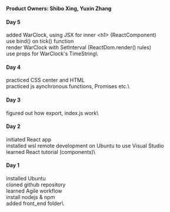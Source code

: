 **Product Owners: Shibo Xing, Yuxin Zhang**

#### Day 5 ####
added WarClock, using JSX for inner \<h1\> (ReactComponent)\
use bind() on tick() function\
render WarClock with SetInterval (ReactDom.render() rules)\
use props for WarClock's TimeString\

#### Day 4 ####
practiced CSS center and HTML\
practiced js aynchronous functions, Promises etc.\

#### Day 3 ####
figured out how export, index.js work\

#### Day 2 ####
initiated React app\
installed wsl remote development on Ubuntu to use Visual Studio\
learned React tutorial (components)\

#### Day 1 ####
installed Ubuntu\
cloned github repository\
learned Agile workflow\
install nodejs & npm\
added front_end folder\
